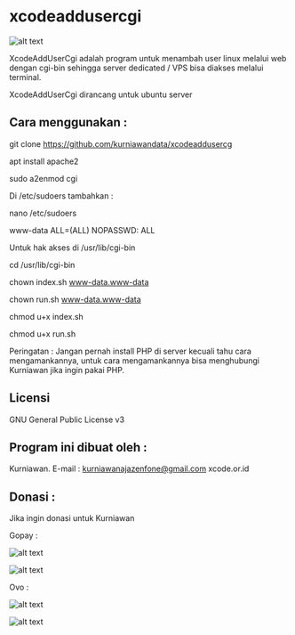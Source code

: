 # xcodeaddusercgi

![alt text](http://xcode.or.id/04_small-logo.png)

XcodeAddUserCgi adalah program untuk menambah user linux melalui web dengan cgi-bin sehingga server dedicated / VPS bisa diakses melalui terminal.

XcodeAddUserCgi dirancang untuk ubuntu server

Cara menggunakan :
------------------

git clone https://github.com/kurniawandata/xcodeaddusercg

apt install apache2

sudo a2enmod cgi

Di /etc/sudoers tambahkan :

nano /etc/sudoers

www-data ALL=(ALL) NOPASSWD: ALL

Untuk hak akses di /usr/lib/cgi-bin

cd /usr/lib/cgi-bin

chown index.sh www-data.www-data

chown run.sh www-data.www-data

chmod u+x index.sh

chmod u+x run.sh

Peringatan : Jangan pernah install PHP di server kecuali tahu cara mengamankannya, untuk cara mengamankannya bisa menghubungi Kurniawan jika ingin pakai PHP.

Licensi
-------
GNU General Public License v3

Program ini dibuat oleh :
--------------------------------------------
Kurniawan. E-mail : kurniawanajazenfone@gmail.com
xcode.or.id


Donasi :
--------
Jika ingin donasi untuk Kurniawan

Gopay :

![alt text](https://kurniawan.xcode.or.id/gofood.png)

![alt text](https://kurniawan.xcode.or.id/gopay.png)

Ovo :

![alt text](https://kurniawan.xcode.or.id/ovo3.png)

![alt text](https://kurniawan.xcode.or.id/ovo2.png)


